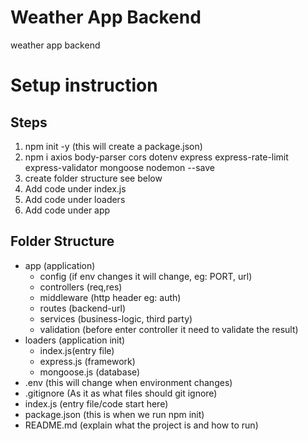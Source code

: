 # Weather App Backend
weather app backend

# Setup instruction
## Steps
1. npm init -y (this will create a package.json)
2. npm i axios body-parser cors dotenv express express-rate-limit express-validator mongoose nodemon --save  
3.  create folder structure see below
4.  Add code under index.js
5.  Add code under loaders
6.  Add code under app
## Folder Structure
- app (application)
  - config (if env changes it will change, eg: PORT, url)
  - controllers (req,res)
  - middleware (http header eg: auth)
  - routes (backend-url)
  - services (business-logic, third party)
  - validation (before enter controller it need to validate the result)
- loaders (application init)
  - index.js(entry file)
  - express.js (framework)
  - mongoose.js (database)
- .env (this will change when environment changes)
- .gitignore (As it as what files should git ignore)
- index.js (entry file/code start here)
- package.json (this is when we run npm init)
- README.md (explain what the project is and how to run)

